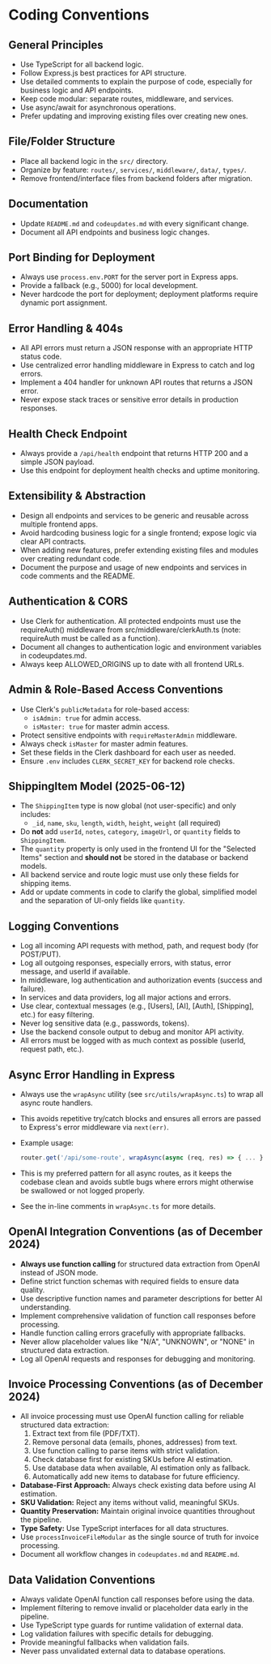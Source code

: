 # Coding Conventions

## General Principles

- Use TypeScript for all backend logic.
- Follow Express.js best practices for API structure.
- Use detailed comments to explain the purpose of code, especially for business logic and API endpoints.
- Keep code modular: separate routes, middleware, and services.
- Use async/await for asynchronous operations.
- Prefer updating and improving existing files over creating new ones.

## File/Folder Structure

- Place all backend logic in the `src/` directory.
- Organize by feature: `routes/`, `services/`, `middleware/`, `data/`, `types/`.
- Remove frontend/interface files from backend folders after migration.

## Documentation

- Update `README.md` and `codeupdates.md` with every significant change.
- Document all API endpoints and business logic changes.

## Port Binding for Deployment

- Always use `process.env.PORT` for the server port in Express apps.
- Provide a fallback (e.g., 5000) for local development.
- Never hardcode the port for deployment; deployment platforms require dynamic port assignment.

## Error Handling & 404s

- All API errors must return a JSON response with an appropriate HTTP status code.
- Use centralized error handling middleware in Express to catch and log errors.
- Implement a 404 handler for unknown API routes that returns a JSON error.
- Never expose stack traces or sensitive error details in production responses.

## Health Check Endpoint

- Always provide a `/api/health` endpoint that returns HTTP 200 and a simple JSON payload.
- Use this endpoint for deployment health checks and uptime monitoring.

## Extensibility & Abstraction

- Design all endpoints and services to be generic and reusable across multiple frontend apps.
- Avoid hardcoding business logic for a single frontend; expose logic via clear API contracts.
- When adding new features, prefer extending existing files and modules over creating redundant code.
- Document the purpose and usage of new endpoints and services in code comments and the README.

## Authentication & CORS

- Use Clerk for authentication. All protected endpoints must use the requireAuth() middleware from src/middleware/clerkAuth.ts (note: requireAuth must be called as a function).
- Document all changes to authentication logic and environment variables in codeupdates.md.
- Always keep ALLOWED_ORIGINS up to date with all frontend URLs.

## Admin & Role-Based Access Conventions

- Use Clerk's `publicMetadata` for role-based access:
  - `isAdmin: true` for admin access.
  - `isMaster: true` for master admin access.
- Protect sensitive endpoints with `requireMasterAdmin` middleware.
- Always check `isMaster` for master admin features.
- Set these fields in the Clerk dashboard for each user as needed.
- Ensure `.env` includes `CLERK_SECRET_KEY` for backend role checks.

## ShippingItem Model (2025-06-12)

- The `ShippingItem` type is now global (not user-specific) and only includes:
  - `_id`, `name`, `sku`, `length`, `width`, `height`, `weight` (all required)
- Do **not** add `userId`, `notes`, `category`, `imageUrl`, or `quantity` fields to `ShippingItem`.
- The `quantity` property is only used in the frontend UI for the "Selected Items" section and **should not** be stored in the database or backend models.
- All backend service and route logic must use only these fields for shipping items.
- Add or update comments in code to clarify the global, simplified model and the separation of UI-only fields like `quantity`.

## Logging Conventions

- Log all incoming API requests with method, path, and request body (for POST/PUT).
- Log all outgoing responses, especially errors, with status, error message, and userId if available.
- In middleware, log authentication and authorization events (success and failure).
- In services and data providers, log all major actions and errors.
- Use clear, contextual messages (e.g., [Users], [AI], [Auth], [Shipping], etc.) for easy filtering.
- Never log sensitive data (e.g., passwords, tokens).
- Use the backend console output to debug and monitor API activity.
- All errors must be logged with as much context as possible (userId, request path, etc.).

## Async Error Handling in Express

- Always use the `wrapAsync` utility (see `src/utils/wrapAsync.ts`) to wrap all async route handlers.
- This avoids repetitive try/catch blocks and ensures all errors are passed to Express's error middleware via `next(err)`.
- Example usage:

  ```js
  router.get('/api/some-route', wrapAsync(async (req, res) => { ... }));
  ```

- This is my preferred pattern for all async routes, as it keeps the codebase clean and avoids subtle bugs where errors might otherwise be swallowed or not logged properly.
- See the in-line comments in `wrapAsync.ts` for more details.

## OpenAI Integration Conventions (as of December 2024)

- **Always use function calling** for structured data extraction from OpenAI instead of JSON mode.
- Define strict function schemas with required fields to ensure data quality.
- Use descriptive function names and parameter descriptions for better AI understanding.
- Implement comprehensive validation of function call responses before processing.
- Handle function calling errors gracefully with appropriate fallbacks.
- Never allow placeholder values like "N/A", "UNKNOWN", or "NONE" in structured data extraction.
- Log all OpenAI requests and responses for debugging and monitoring.

## Invoice Processing Conventions (as of December 2024)

- All invoice processing must use OpenAI function calling for reliable structured data extraction:
  1. Extract text from file (PDF/TXT).
  2. Remove personal data (emails, phones, addresses) from text.
  3. Use function calling to parse items with strict validation.
  4. Check database first for existing SKUs before AI estimation.
  5. Use database data when available, AI estimation only as fallback.
  6. Automatically add new items to database for future efficiency.
- **Database-First Approach:** Always check existing data before using AI estimation.
- **SKU Validation:** Reject any items without valid, meaningful SKUs.
- **Quantity Preservation:** Maintain original invoice quantities throughout the pipeline.
- **Type Safety:** Use TypeScript interfaces for all data structures.
- Use `processInvoiceFileModular` as the single source of truth for invoice processing.
- Document all workflow changes in `codeupdates.md` and `README.md`.

## Data Validation Conventions

- Always validate OpenAI function call responses before using the data.
- Implement filtering to remove invalid or placeholder data early in the pipeline.
- Use TypeScript type guards for runtime validation of external data.
- Log validation failures with specific details for debugging.
- Provide meaningful fallbacks when validation fails.
- Never pass unvalidated external data to database operations.
